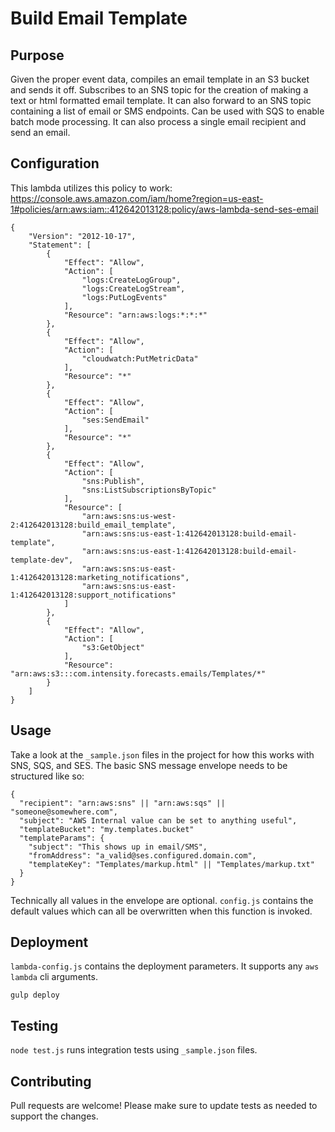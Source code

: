 # Build Email Template

## Purpose

Given the proper event data, compiles an email template in an S3 bucket and sends it off.
Subscribes to an SNS topic for the creation of making a text or html formatted email template.
It can also forward to an SNS topic containing a list of email or SMS endpoints.
Can be used with SQS to enable batch mode processing.
It can also process a single email recipient and send an email.

## Configuration

This lambda utilizes this policy to work: https://console.aws.amazon.com/iam/home?region=us-east-1#policies/arn:aws:iam::412642013128:policy/aws-lambda-send-ses-email

```
{
    "Version": "2012-10-17",
    "Statement": [
        {
            "Effect": "Allow",
            "Action": [
                "logs:CreateLogGroup",
                "logs:CreateLogStream",
                "logs:PutLogEvents"
            ],
            "Resource": "arn:aws:logs:*:*:*"
        },
        {
            "Effect": "Allow",
            "Action": [
                "cloudwatch:PutMetricData"
            ],
            "Resource": "*"
        },
        {
            "Effect": "Allow",
            "Action": [
                "ses:SendEmail"
            ],
            "Resource": "*"
        },
        {
            "Effect": "Allow",
            "Action": [
                "sns:Publish",
                "sns:ListSubscriptionsByTopic"
            ],
            "Resource": [
                "arn:aws:sns:us-west-2:412642013128:build_email_template",
                "arn:aws:sns:us-east-1:412642013128:build-email-template",
                "arn:aws:sns:us-east-1:412642013128:build-email-template-dev",
                "arn:aws:sns:us-east-1:412642013128:marketing_notifications",
                "arn:aws:sns:us-east-1:412642013128:support_notifications"
            ]
        },
        {
            "Effect": "Allow",
            "Action": [
                "s3:GetObject"
            ],
            "Resource": "arn:aws:s3:::com.intensity.forecasts.emails/Templates/*"
        }
    ]
}
```

## Usage

Take a look at the `_sample.json` files in the project for how this works with SNS, SQS, and SES. The basic SNS message envelope needs to be structured like so:

```
{
  "recipient": "arn:aws:sns" || "arn:aws:sqs" || "someone@somewhere.com",
  "subject": "AWS Internal value can be set to anything useful",
  "templateBucket": "my.templates.bucket"
  "templateParams": {
    "subject": "This shows up in email/SMS",
    "fromAddress": "a_valid@ses.configured.domain.com",
    "templateKey": "Templates/markup.html" || "Templates/markup.txt"
  }
}
```

Technically all values in the envelope are optional. `config.js` contains the default values which can all be overwritten when this function is invoked.

## Deployment

`lambda-config.js` contains the deployment parameters. It supports any `aws lambda` cli arguments.

`gulp deploy`

## Testing

`node test.js` runs integration tests using `_sample.json` files.

## Contributing

Pull requests are welcome! Please make sure to update tests as needed to support the changes.